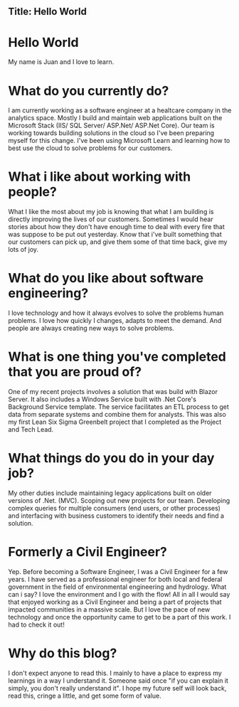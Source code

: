 Title: Hello World
---
# Hello World

My name is Juan and I love to learn.

# What do you currently do?
I am currently working as a software engineer at a healtcare company in the analytics space. Mostly I build and maintain web applications built on the Microsoft Stack (IIS/ SQL Server/ ASP.Net/ ASP.Net Core). Our team is working towards building solutions in the cloud so I've been preparing myself for this change. I've been using Microsoft Learn and learning how to best use the cloud to solve problems for our customers. 

# What i like about working with people?
What I like the most about my job is knowing that what I am building is directly improving the lives of our customers. Sometimes I would hear stories about how they don't have enough time to deal with every fire that was suppose to be put out yesterday. Know that i've built something that our customers can pick up, and give them some of that time back, give my lots of joy.

# What do you like about software engineering?
I love technology and how it always evolves to solve the problems human problems. I love how quickly I changes, adapts to meet the demand. And people are always creating new ways to solve problems. 

# What is one thing you've completed that you are proud of?
One of my recent projects involves a solution that was build with Blazor Server. It also includes a Windows Service built with .Net Core's Background Service template. The service facilitates an ETL process to get data from separate systems and combine them for analysts. This was also my first Lean Six Sigma Greenbelt project that I completed as the Project and Tech Lead.

# What things do you do in your day job?
My other duties include maintaining legacy applications built on older versions of .Net. (MVC). Scoping out new projects for our team. Developing complex queries for multiple consumers (end users, or other processes) and interfacing with business customers to identify their needs and find a solution.

# Formerly a Civil Engineer?
Yep. Before becoming a Software Engineer, I was a Civil Engineer for a few years. I have served as a professional engineer for both local and federal government in the field of environmental engineering and hydrology. What can i say? I love the environment and I go with the flow! All in all I would say that enjoyed working as a Civil Engineer and being a part of projects that impacted communities in a massive scale. But I love the pace of new technology and once the opportunity came to get to be a part of this work. I had to check it out!

# Why do this blog?
I don't expect anyone to read this. I mainly to have a place to express my learnings in a way I understand it. Someone said once "if you can explain it simply, you don't really understand it". I hope my future self will look back, read this, cringe a little, and get some form of value. 

